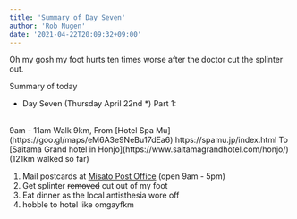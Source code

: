 ```yaml
---
title: 'Summary of Day Seven'
author: 'Rob Nugen'
date: '2021-04-22T20:09:32+09:00'
---
```


Oh my gosh my foot hurts ten times worse after the doctor cut the splinter out.

Summary of today

* Day <span class="day_source">Seven</span>
(<span class="day_date">Thursday April 22nd</span> *)
Part 1:
<br>
9am - 11am
Walk <span class="km_source">9</span>km,
From [Hotel Spa Mu](https://goo.gl/maps/eM6A3e9NeBu17dEa6) https://spamu.jp/index.html
To [Saitama Grand hotel in Honjo](https://www.saitamagrandhotel.com/honjo/)
(<span class="km_total">121</span>km walked so far)

1. Mail postcards at [Misato Post Office](https://goo.gl/maps/kdt9THqZcspkZGii8) (open 9am - 5pm)
2. Get splinter ~~removed~~ cut out of my foot
3. Eat dinner as the local antisthesia wore off
4. hobble to hotel like omgayfkm
